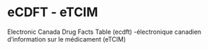 # eCDFT - eTCIM
Electronic Canada Drug Facts Table (ecdft) -électronique canadien d’information sur le médicament (eTCIM)

